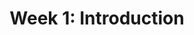 ---
layout: default
title: "Week 1: Introduction"
has_children: false
parent: "assignments"
nav_order: 1
---